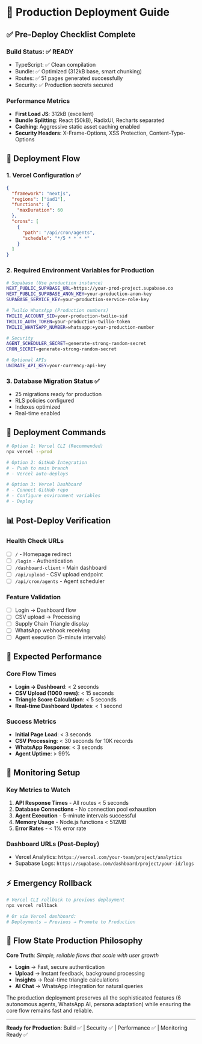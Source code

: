 # 🚀 Production Deployment Guide

## ✅ Pre-Deploy Checklist Complete

### Build Status: ✅ READY
- TypeScript: ✅ Clean compilation 
- Bundle: ✅ Optimized (312kB base, smart chunking)
- Routes: ✅ 51 pages generated successfully
- Security: ✅ Production secrets secured

### Performance Metrics
- **First Load JS**: 312kB (excellent)
- **Bundle Splitting**: React (50kB), RadixUI, Recharts separated
- **Caching**: Aggressive static asset caching enabled
- **Security Headers**: X-Frame-Options, XSS Protection, Content-Type-Options

## 🌊 Deployment Flow

### 1. Vercel Configuration ✅
```json
{
  "framework": "nextjs",
  "regions": ["iad1"],
  "functions": {
    "maxDuration": 60
  },
  "crons": [
    {
      "path": "/api/cron/agents",
      "schedule": "*/5 * * * *"
    }
  ]
}
```

### 2. Required Environment Variables for Production

```bash
# Supabase (Use production instance)
NEXT_PUBLIC_SUPABASE_URL=https://your-prod-project.supabase.co
NEXT_PUBLIC_SUPABASE_ANON_KEY=your-production-anon-key
SUPABASE_SERVICE_KEY=your-production-service-role-key

# Twilio WhatsApp (Production numbers)
TWILIO_ACCOUNT_SID=your-production-twilio-sid
TWILIO_AUTH_TOKEN=your-production-twilio-token
TWILIO_WHATSAPP_NUMBER=whatsapp:+your-production-number

# Security
AGENT_SCHEDULER_SECRET=generate-strong-random-secret
CRON_SECRET=generate-strong-random-secret

# Optional APIs
UNIRATE_API_KEY=your-currency-api-key
```

### 3. Database Migration Status ✅
- 25 migrations ready for production
- RLS policies configured
- Indexes optimized
- Real-time enabled

## 🔄 Deployment Commands

```bash
# Option 1: Vercel CLI (Recommended)
npx vercel --prod

# Option 2: GitHub Integration
# - Push to main branch
# - Vercel auto-deploys

# Option 3: Vercel Dashboard
# - Connect GitHub repo
# - Configure environment variables
# - Deploy
```

## 📊 Post-Deploy Verification

### Health Check URLs
- [ ] `/` - Homepage redirect
- [ ] `/login` - Authentication
- [ ] `/dashboard-client` - Main dashboard
- [ ] `/api/upload` - CSV upload endpoint
- [ ] `/api/cron/agents` - Agent scheduler

### Feature Validation
- [ ] Login → Dashboard flow
- [ ] CSV upload → Processing
- [ ] Supply Chain Triangle display
- [ ] WhatsApp webhook receiving
- [ ] Agent execution (5-minute intervals)

## 🎯 Expected Performance

### Core Flow Times
- **Login → Dashboard**: < 2 seconds
- **CSV Upload (1000 rows)**: < 15 seconds
- **Triangle Score Calculation**: < 5 seconds
- **Real-time Dashboard Updates**: < 1 second

### Success Metrics
- **Initial Page Load**: < 3 seconds
- **CSV Processing**: < 30 seconds for 10K records
- **WhatsApp Response**: < 3 seconds
- **Agent Uptime**: > 99%

## 🚨 Monitoring Setup

### Key Metrics to Watch
1. **API Response Times** - All routes < 5 seconds
2. **Database Connections** - No connection pool exhaustion
3. **Agent Execution** - 5-minute intervals successful
4. **Memory Usage** - Node.js functions < 512MB
5. **Error Rates** - < 1% error rate

### Dashboard URLs (Post-Deploy)
- Vercel Analytics: `https://vercel.com/your-team/project/analytics`
- Supabase Logs: `https://supabase.com/dashboard/project/your-id/logs`

## ⚡ Emergency Rollback

```bash
# Vercel CLI rollback to previous deployment
npx vercel rollback

# Or via Vercel dashboard:
# Deployments → Previous → Promote to Production
```

## 🌊 Flow State Production Philosophy

**Core Truth**: *Simple, reliable flows that scale with user growth*

- **Login** → Fast, secure authentication
- **Upload** → Instant feedback, background processing  
- **Insights** → Real-time triangle calculations
- **AI Chat** → WhatsApp integration for natural queries

The production deployment preserves all the sophisticated features (6 autonomous agents, WhatsApp AI, persona adaptation) while ensuring the core flow remains fast and reliable.

---

**Ready for Production**: Build ✅ | Security ✅ | Performance ✅ | Monitoring Ready ✅